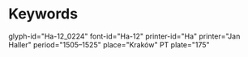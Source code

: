 # Keywords
glyph-id="Ha-12_0224"
font-id="Ha-12"
printer-id="Ha"
printer="Jan Haller"
period="1505–1525"
place="Kraków"
PT plate="175"
